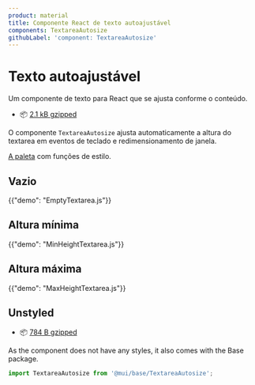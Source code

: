 ```yaml
---
product: material
title: Componente React de texto autoajustável
components: TextareaAutosize
githubLabel: 'component: TextareaAutosize'
---
```


# Texto autoajustável

<p class="description">Um componente de texto para React que se ajusta conforme o conteúdo.</p>

- 📦 [2.1 kB gzipped](/size-snapshot)

O componente `TextareaAutosize` ajusta automaticamente a altura do textarea em eventos de teclado e redimensionamento de janela.

[A paleta](/system/palette/) com funções de estilo.

## Vazio

{{"demo": "EmptyTextarea.js"}}

## Altura mínima

{{"demo": "MinHeightTextarea.js"}}

## Altura máxima

{{"demo": "MaxHeightTextarea.js"}}

## Unstyled

- 📦 [784 B gzipped](https://bundlephobia.com/package/@mui/base@latest)

As the component does not have any styles, it also comes with the Base package.

```js
import TextareaAutosize from '@mui/base/TextareaAutosize';
```
